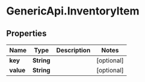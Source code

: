 # GenericApi.InventoryItem

## Properties

Name | Type | Description | Notes
------------ | ------------- | ------------- | -------------
**key** | **String** |  | [optional] 
**value** | **String** |  | [optional] 


